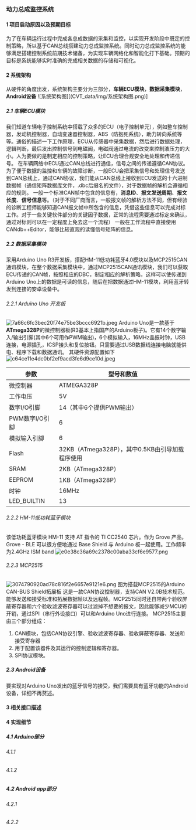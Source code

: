### 动力总成监控系统
#### 1 项目启动原因以及预期目标
为了在车辆运行过程中完成各总成数据的采集和监控，以实现开发阶段中既定的控制策略，所以基于CAN总线搭建动力总成监控系统。同时动力总成监控系统的能够满足搭建控制系统前期技术储备，为实现车辆网络化和智能化打下基础。预期的目标是系统能够实时准确的完成相关数据的存储和可视化。
#### 2 系统架构
从硬件的角度出发，系统架构主要分为三部分，**车辆ECU模块**，**数据采集模块**，**Android设备**
![系统架构图][(CVT_data/img/系统架构图.png)]
##### 2.1 车辆ECU模块
我们知道车辆电子控制系统中搭载了众多的ECU（电子控制单元），例如整车控制器，发动机控制器，自动变速器控制器，ABS（防抱死系统），助力转向系统等等。通俗的描述一下工作原理，ECU从传感器中采集数据，然后进行数据处理，逻辑判断，最后发出控制信号到电磁阀，电磁阀通过电流的改变来控制液压力的大小。人为要做的是制定相应的控制策略，让ECU合理合规安全地处理和传递信号。
在车辆网络中ECU通过CAN总线进行通信，信号之间的传递遵循CAN协议。为了便于数据的监控和车辆的故障诊断，一般ECU会把采集信号和处理信号发送到CAN总线上，通过CAN协议，我们能从CAN总线上接收到ECU发送的十六进制数据帧（通信矩阵数据库文件，.dbc后缀名的文件），对于数据帧的解析会遵循相应的规则。
一般一个标准CAN帧中包含的信息有，**消息ID**、**报文发送周期**、**报文长度**、**信号信息**等。（对于不同厂商而言，一般报文帧的解析方法不同，但有经验的诊断工程师能够知道CAN报文帧中所包含的信息，凭借这些信息可以完成对标工作。对于一些关键软件部分的关键因子数据，正常的流程需要通过标定来确认，通过对标则可以在一定程度上免去这一个流程）
一般在工作流程中直接使用CANdb++Editor，能够比较直观的读懂信号矩阵的信息。

##### 2.2 数据采集模块
采用Arduino Uno R3开发板，搭配HM-11低功耗蓝牙4.0模块以及MCP2515CAN通讯模块，在整个数据采集模块中，通过MCP2515CAN通讯模块，我们可以获取ECU传递的CAN帧，按照相应的DBC，制定相应的解析策略，这样可以使传递到Arduino Uno上的数据是可读的信息，随后在把数据通过HM-11模块，利用蓝牙转发到连接的安卓设备中。

###### 2.2.1 Arduino Uno 开发板
![7a66c6fc3bec20f74e75be3bccc6921b.jpeg](en-resource://database/28516:0)
Arduino Uno是一款基于**ATmega328P**的微控制器板(R3基本上指国产的Arduino板子)。它有14个数字输入/输出引脚(其中6个可用作PWM输出)，6个模拟输入，16MHz晶振时钟，USB连接，电源插孔，ICSP接头和复位按钮。只需要通过USB数据线连接电脑就能供电、程序下载和数据通讯。
其硬件资源配置如下
![c64ce11e4dc0bf2ef9acd3fe6d9ce10d.jpeg](en-resource://database/28525:0)

|参数  |型号和数值  |
| --- | --- |
|微控制器  |ATMEGA328P  |
|工作电压  |5V  |
|数字I/O引脚  |14（其中6个提供PWM输出）  |
|PWM数字I/O引脚  |6  |
|模拟输入引脚  |6  |
|Flash  |32KB（ATmega328P），其中0.5KB由引导加载程序使用  |
|SRAM  |2KB（ATmega328P）|
|EEPROM  |1KB（ATmega328P）  |
|时钟  |16MHz  |
|LED_BUILTIN  |13  |

###### 2.2.2 HM-11低功耗蓝牙模块

该低功耗蓝牙模块 HM-11 支持 AT 指令的 TI CC2540 芯片。作为 Grove 产品，Grove - BLE 可以很方便地通过 Base Shield 与 Arduino 板一起使用。工作频率为2.4GHz ISM band
![e0e38c36a69c2378c00aba33cf6e9577.png](en-resource://database/28527:0)

###### 2.2.3 MCP2515
![3074790920ad78c816f2e6657e9121e6.png](en-resource://database/28529:0)
图为搭载MCP2515的Arduino CAN-BUS Shield拓展板
这是一款CAN协议控制器，支持CAN V2.0B技术规范。能够发送和接受标准和拓展数据帧以及远程帧。MCP2515同时还自带两个验收屏蔽寄存器和六个验收滤波寄存器可以过滤掉不想要的报文，因此能够减少MCU的开销，通过SPI（串行外设接口）可以和Arduino Uno进行连接。
MCP2515主要由三个部分组成：

1. CAN模块，包括CAN协议引擎、验收滤波寄存器、验收屏蔽寄存器、发送和接受寄存器
2. 用于配置该器件及其运行的控制逻辑和寄存器。
3. SPI协议模块。

##### 2.3 Android设备
要实现对Arduino Uno发出的蓝牙信号的接受，我们需要具有蓝牙功能的Android设备，详细不再赘述。

#### 3 相关接口描述

#### 4 实现细节

##### 4.1 Arduino部分
###### 4.1.1
###### 4.1.2

##### 4.2 Android app部分
###### 4.2.1
###### 4.2.2
